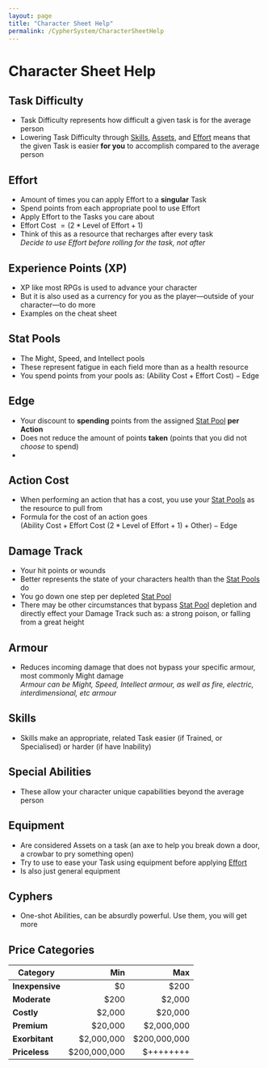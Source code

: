 ```yaml
---
layout: page
title: "Character Sheet Help"
permalink: /CypherSystem/CharacterSheetHelp
---
```

# Character Sheet Help

## Task Difficulty

- Task Difficulty represents how difficult a given task is for the average person
- Lowering Task Difficulty through [Skills](), [Assets](), and [Effort]() means that the given Task is easier **for you** to accomplish compared to the average person

## Effort

- Amount of times you can apply Effort to a **singular** Task
- Spend points from each appropriate pool to use Effort
- Apply Effort to the Tasks you care about
- $\text{Effort Cost }= (2 * \text{Level of Effort} + 1)$
- Think of this as a resource that recharges after every task  
	_Decide to use Effort before rolling for the task, not after_

## Experience Points (XP)

- XP like most RPGs is used to advance your character
- But it is also used as a currency for you as the player—outside of your character—to do more
- Examples on the cheat sheet

## Stat Pools

- The Might, Speed, and Intellect pools
- These represent fatigue in each field more than as a health resource
- You spend points from your pools as: $(\text{Ability Cost} + \text{Effort Cost}) - \text{Edge}$

## Edge

- Your discount to **spending** points from the assigned [Stat Pool]() **per Action**
- Does not reduce the amount of points **taken** (points that you did not _choose_ to spend)
- 
## Action Cost

- When performing an action that has a cost, you use your [Stat Pools]() as the resource to pull from 
- Formula for the cost of an action goes  
	$(\text{Ability Cost} + \text{Effort Cost } (2 * \text{Level of Effort} + 1) + \text{Other}) - \text{Edge}$

## Damage Track

- Your hit points or wounds
- Better represents the state of your characters health than the [Stat Pools]() do
- You go down one step per depleted [Stat Pool]()
- There may be other circumstances that bypass [Stat Pool]() depletion and directly effect your Damage Track such as: a strong poison, or falling from a great height

## Armour

- Reduces incoming damage that does not bypass your specific armour, most commonly Might damage  
	_Armour can be Might, Speed, Intellect armour, as well as fire, electric, interdimensional, etc armour_

## Skills

- Skills make an appropriate, related Task easier (if Trained, or Specialised) or harder (if have Inability)

## Special Abilities

- These allow your character unique capabilities beyond the average person

## Equipment

- Are considered Assets on a task (an axe to help you break down a door, a crowbar to pry something open)
- Try to use to ease your Task using equipment before applying [Effort]()
- Is also just general equipment

## Cyphers

- One-shot Abilities, can be absurdly powerful. Use them, you will get more

## Price Categories

| Category        |          Min |          Max |
| --------------- | -----------: | -----------: |
| **Inexpensive** |           $0 |         $200 |
| **Moderate**    |         $200 |       $2,000 |
| **Costly**      |       $2,000 |      $20,000 |
| **Premium**     |      $20,000 |   $2,000,000 |
| **Exorbitant**  |   $2,000,000 | $200,000,000 |
| **Priceless**   | $200,000,000 |    $++++++++ |